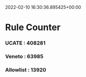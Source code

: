 2022-02-10 16:30:36.895425+00:00
# Rule Counter 
 ### UCATE : 408281

 ### Veneto : 63985

 ### Allowlist : 13920